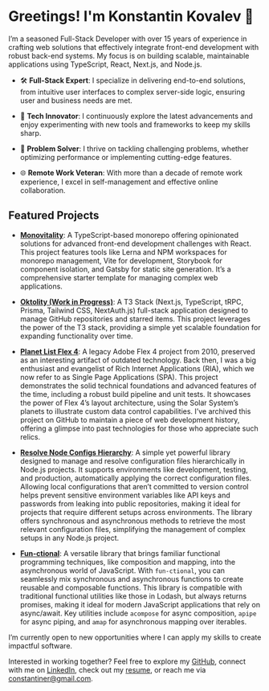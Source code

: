# Greetings! I'm Konstantin Kovalev 👋

I’m a seasoned Full-Stack Developer with over 15 years of experience in crafting web solutions that effectively integrate front-end development with robust back-end systems. My focus is on building scalable, maintainable applications using TypeScript, React, Next.js, and Node.js.

- 🛠️ **Full-Stack Expert**: I specialize in delivering end-to-end solutions, from intuitive user interfaces to complex server-side logic, ensuring user and business needs are met.

- 🚀 **Tech Innovator**: I continuously explore the latest advancements and enjoy experimenting with new tools and frameworks to keep my skills sharp.

- 🧩 **Problem Solver**: I thrive on tackling challenging problems, whether optimizing performance or implementing cutting-edge features.

- 🌐 **Remote Work Veteran**: With more than a decade of remote work experience, I excel in self-management and effective online collaboration.

## Featured Projects

- **[Monovitality](https://github.com/Constantiner/monovitality)**: A TypeScript-based monorepo offering opinionated solutions for advanced front-end development challenges with React. This project features tools like Lerna and NPM workspaces for monorepo management, Vite for development, Storybook for component isolation, and Gatsby for static site generation. It’s a comprehensive starter template for managing complex web applications.

- **[Oktolity (Work in Progress)](https://github.com/Constantiner/oktolity)**: A T3 Stack (Next.js, TypeScript, tRPC, Prisma, Tailwind CSS, NextAuth.js) full-stack application designed to manage GitHub repositories and starred items. This project leverages the power of the T3 stack, providing a simple yet scalable foundation for expanding functionality over time.

- **[Planet List Flex 4](https://github.com/Constantiner/planet-list-flex-4)**: A legacy Adobe Flex 4 project from 2010, preserved as an interesting artifact of outdated technology. Back then, I was a big enthusiast and evangelist of Rich Internet Applications (RIA), which we now refer to as Single Page Applications (SPA). This project demonstrates the solid technical foundations and advanced features of the time, including a robust build pipeline and unit tests. It showcases the power of Flex 4’s layout architecture, using the Solar System’s planets to illustrate custom data control capabilities. I’ve archived this project on GitHub to maintain a piece of web development history, offering a glimpse into past technologies for those who appreciate such relics.

- **[Resolve Node Configs Hierarchy](https://github.com/Constantiner/resolve-node-configs-hierarchy)**: A simple yet powerful library designed to manage and resolve configuration files hierarchically in Node.js projects. It supports environments like development, testing, and production, automatically applying the correct configuration files. Allowing local configurations that aren’t committed to version control helps prevent sensitive environment variables like API keys and passwords from leaking into public repositories, making it ideal for projects that require different setups across environments. The library offers synchronous and asynchronous methods to retrieve the most relevant configuration files, simplifying the management of complex setups in any Node.js project.

- **[Fun-ctional](https://github.com/Constantiner/fun-ctional)**: A versatile library that brings familiar functional programming techniques, like composition and mapping, into the asynchronous world of JavaScript. With `fun-ctional`, you can seamlessly mix synchronous and asynchronous functions to create reusable and composable functions. This library is compatible with traditional functional utilities like those in Lodash, but always returns promises, making it ideal for modern JavaScript applications that rely on async/await. Key utilities include `acompose` for async composition, `apipe` for async piping, and `amap` for asynchronous mapping over iterables.

I’m currently open to new opportunities where I can apply my skills to create impactful software.

Interested in working together? Feel free to explore my [GitHub](https://github.com/Constantiner), connect with me on [LinkedIn](https://www.linkedin.com/in/constantiner/), check out my [resume](Konstantin%20Kovalev%20Full-stack%20Developer.pdf), or reach me via <constantiner@gmail.com>.
